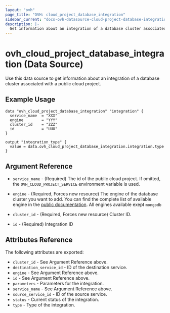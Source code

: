 ```yaml
---
layout: "ovh"
page_title: "OVH: cloud_project_database_integration"
sidebar_current: "docs-ovh-datasource-cloud-project-database-integration"
description: |-
  Get information about an integration of a database cluster associated with a public cloud project.
---
```


# ovh_cloud_project_database_integration (Data Source)

Use this data source to get information about an integration of a database cluster associated with a public cloud project.

## Example Usage

```hcl
data "ovh_cloud_project_database_integration" "integration" {
  service_name  = "XXX"
  engine        = "YYY"
  cluster_id    = "ZZZ"
  id            = "UUU"
}

output "integration_type" {
  value = data.ovh_cloud_project_database_integration.integration.type
}
```

## Argument Reference

* `service_name` - (Required) The id of the public cloud project. If omitted,
  the `OVH_CLOUD_PROJECT_SERVICE` environment variable is used.

* `engine` - (Required, Forces new resource) The engine of the database cluster you want to add. You can find the complete list of available engine in the [public documentation](https://docs.ovh.com/gb/en/publiccloud/databases).
All engines available exept `mongodb`

* `cluster_id` - (Required, Forces new resource) Cluster ID.

* `id` - (Required) Integration ID

## Attributes Reference

The following attributes are exported:

* `cluster_id` - See Argument Reference above.
* `destination_service_id` - ID of the destination service.
* `engine` - See Argument Reference above.
* `id` - See Argument Reference above.
* `parameters` - Parameters for the integration.
* `service_name` - See Argument Reference above.
* `source_service_id` - ID of the source service.
* `status` - Current status of the integration.
* `type` - Type of the integration.
